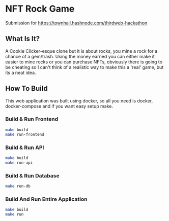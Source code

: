 # NFT Rock Game
Submission for https://townhall.hashnode.com/thirdweb-hackathon
## What Is It?
A Cookie Clicker-esque clone but it is about rocks, you mine a rock for a chance of a gem/trash. Using the money earned you can either make it easier to mine rocks or you can purchase NFTs, obviously there is going to be cheating so I can't think of a realistic way to make this a 'real' game, but its a neat idea.
## How To Build
This web application was built using docker, so all you need is docker, docker-compose and if you want easy setup make.  
  
### Build & Run Frontend
```sh
make build
make run-frontend
```  
  
### Build & Run API
```sh
make build
make run-api
```  
  
### Build & Run Database
```sh
make run-db
```  
  
### Build And Run Entire Application
```sh
make build
make run
```